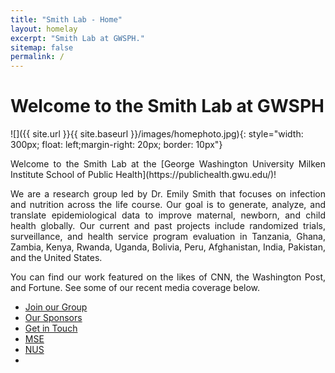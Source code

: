 ```yaml
---
title: "Smith Lab - Home"
layout: homelay
excerpt: "Smith Lab at GWSPH."
sitemap: false
permalink: /
---
```


# Welcome to the Smith Lab at GWSPH


![]({{ site.url }}{{ site.baseurl }}/images/homephoto.jpg){: style="width: 300px; float: left;margin-right: 20px; border: 10px"}

<div style="text-align: justify">
Welcome to the Smith Lab at the [George Washington University Milken Institute School of Public Health](https://publichealth.gwu.edu/)! 

We are a research group led by Dr. Emily Smith that focuses on infection and nutrition across the life course. Our goal is to generate, analyze, and translate epidemiological data to improve maternal, newborn, and child health globally. Our current and past projects include randomized trials, surveillance, and health service program evaluation in Tanzania, Ghana, Zambia, Kenya, Rwanda, Uganda, Bolivia, Peru, Afghanistan, India, Pakistan, and the United States. 

You can find our work featured on the likes of CNN, the Washington Post, and Fortune. See some of our recent media coverage below. 
</div>

<div class="row mt60">
	<div class="col-md-12 col-xs-12">
		<div>
			<ul class="list-inline">		
				<li class="footernav list-inline-item">
					<i class="fa"></i> <a class="off" href="/misc/join/">Join our Group</a>
				</li>						
				<li class="footernav list-inline-item">
					<i class="fa"></i> <a class="off" href="/misc/sponsors/">Our Sponsors</a>				
				</li>		
				<li class="footernav list-inline-item">
					<i class="fa"></i> <a class="off" href="/misc/contact/">Get in Touch</a>	
				</li>		
				<li class="footernav list-inline-item">
					<i class="fa"></i> <a class="off" href="https://www.eng.nus.edu.sg/mse/">MSE</a>
				</li>				
				<li class="footernav list-inline-item">
					<i class="fa"></i> <a class="off" href="http://www.nus.edu.sg">NUS</a>
				</li>
				<li class="footernav list-inline-item">
					<a href="https://twitter.com/Piero_Canepa"><i class="fa fa-twitter"></i></a>
				</li>
			</ul>
		</div>		
	</div>
</div>





